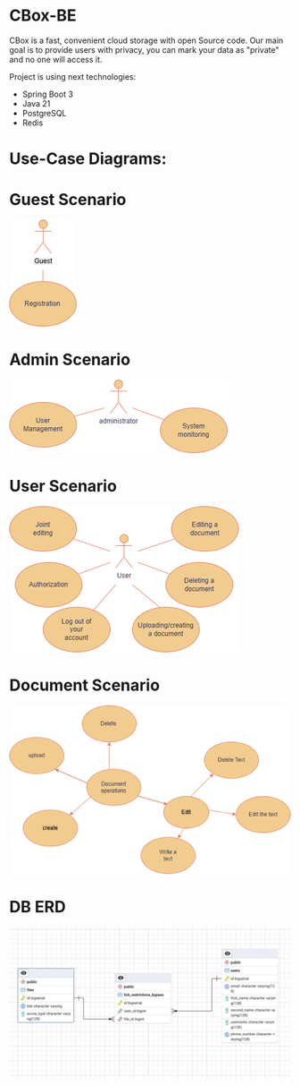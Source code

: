 # CBox-BE
CBox is a fast, convenient cloud storage with open Source code.
Our main goal is to provide users with privacy, you can mark your data as "private" and no one will access it.

Project is using next technologies:
* Spring Boot 3
* Java 21
* PostgreSQL
* Redis

# Use-Case Diagrams: 
 # Guest Scenario
   ![Guest Scenario](docs/Guest.png)
 # Admin Scenario
   ![Admin Scenario](docs/Admin.png)
 # User Scenario
   ![User Scenario](docs/User.png)
 # Document Scenario
   ![Document Scenario](docs/Document.png)


# DB ERD
![ERD](docs/Diagram.jpeg)
